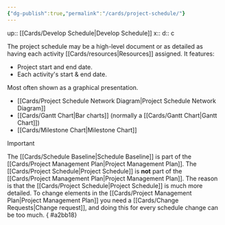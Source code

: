 ```yaml
---
{"dg-publish":true,"permalink":"/cards/project-schedule/"}
---
```


up:: [[Cards/Develop Schedule\|Develop Schedule]] 
x:: 
d:: c

The project schedule may be a high-level document or as detailed as having each activity [[Cards/resources\|Resources]] assigned. 
It features:
- Project start and end date. 
- Each activity's start & end date.

Most often shown as a graphical presentation. 
- [[Cards/Project Schedule Network Diagram\|Project Schedule Network Diagram]] 
- [[Cards/Gantt Chart\|Bar charts]] (normally a [[Cards/Gantt Chart\|Gantt Chart]])
- [[Cards/Milestone Chart\|Milestone Chart]]

> [!important]
> The [[Cards/Schedule Baseline\|Schedule Baseline]] is part of the [[Cards/Project Management Plan\|Project Management Plan]]. The [[Cards/Project Schedule\|Project Schedule]] is **not** part of the [[Cards/Project Management Plan\|Project Management Plan]]. The reason is that the [[Cards/Project Schedule\|Project Schedule]] is much more detailed. To change elements in the [[Cards/Project Management Plan\|Project Management Plan]] you need a [[Cards/Change Requests\|Change request]], and doing this for every schedule change can be too much. 
{ #a2bb18}


